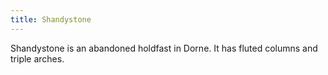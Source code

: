 ```yaml
---
title: Shandystone
---
```


Shandystone is an abandoned holdfast in Dorne. It has fluted columns and triple arches.







